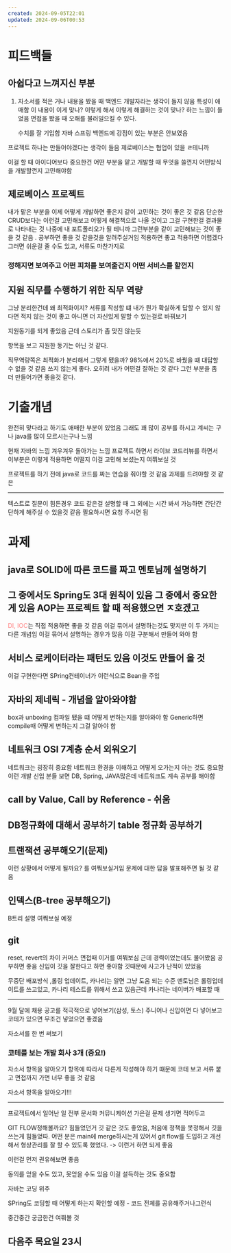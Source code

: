 ```yaml
---
created: 2024-09-05T22:01
updated: 2024-09-06T00:53
---
```

# 피드백들
## 아쉽다고 느껴지신 부분
1. 자소서를 적은 거나 내용을 봤을 때 백엔드 개발자라는 생각이 들지 않음 
   특성이 애매함
   이 내용이 이게 맞나? 이렇게 해서 이렇게 해결하는 것이 맞나? 하는 느낌이 들었음 면접을 봤을 때 오해를 불러일으킬 수 있다.
   
   수치를 잘 기입함
   자바 스프링 백엔드에 강점이 있는 부분은 안보였음


프로젝트 하나는 만들어야겠다는 생각이 들음
제로베이스는 협업이 있을 ㄹ테니까

이걸 할 때 아이디어보다 중요한건
어떤 부분을 맡고 개발할 때 무엇을 쓸껀지 어떤방식을 개발할껀지 고민해야함


## 제로베이스 프로젝트
내가 맡은 부분을 이제 어떻게 개발하면 좋은지 같이 고민하는 것이 좋은 것 같음 단순한CRUD보다는 이런걸 고민해보고 어떻게 해결책으로 나올 것이고 그걸 구현한걸 결과물로 나타내는 것 나중에 내 포트폴리오가 될 테니까 그런부분을 같이 고민해보는 것이 좋을 것 같음 . 공부하면 좋을 것 같을것을 알려주실거임 적용하면 좋고 적용하면 어렵겠다 그러면 쉬운걸 줄 수도 있고, 서류도 마찬가지로

### 정해지면 보여주고 어떤 피처를 보여줄건지 어떤 서비스를 할껀지 

## 지원 직무를 수행하기 위한 직무 역량
그냥 분리한건데 왜 최적화이지? 서류를 작성할 떄 내가 뭔가 확실하게 답할 수 있지 않다면 적지 않는 것이 좋고 아니면 더 자신있게 말할 수 있는걸로 바꿔보기

지원동기를 되게 좋았음 
근데 스토리가 좀 맞진 않는듯 

항목을 보고 지원한 동기는 아닌 것 같다.

직무역량쪽은 최적화가 분리해서 그렇게 됐을까? 98%에서 20%로 바꿨을 떄 대답할 수 없을 것 같음 쓰지 않는게 좋다. 
오히려 내가 어떤걸 잘하는 것 같다 그런 부분을 좀 더 만들어가면 좋을것 같다.

# 기출개념 
완전히 맞다라고 하기도 애매한 부분이 있었음
그래도 꽤 많이 공부를 하시고 계씨는 구나
java를 많이 모르시는구나 느낌

현재 자바의 느낌 겨우겨우 돌아가는 느낌
프로젝트 하면서 라이브 코드리뷰를 하면서 이부분은 이렇게 적용하면 어떨지
이걸 고민해 보셨는지 여쭤보실 것

프로젝트를 하기 전에 java로 코드를 짜는 연습을 줘야할 것 같음 과제를 드려야할 것 같은

---

텍스트로 질문이 힘든경우 코드 같은걸 설명할 때 그 외에는 시간 봐서 가능하면 간단간단하게 해주실 수 있을것 같음 필요하시면 요청 주시면 됨

# 과제
## java로 SOLID에 따른 코드를 짜고 멘토님께 설명하기

## 그 중에서도 Spring도 3대 원칙이 있음 그 중에서 중요한게 있음 AOP는 프로젝트 할 때 적용했으면 ㅈ호겠고
<span style="color:rgb(255, 128, 128)">DI, IOC</span>는 직접 적용하면 좋을 것 같음 이걸 묶어서 설명하는것도 맞지만 이 두 가지는 다른 개념임 이걸 묶어서 설명하는 경우가 많음
 이걸 구분해서 만들어 와야 함

## 서비스 로케이터라는 패턴도 있음 이것도 만들어 올 것

이걸 구현한다면 SPring컨테이너가 이런식으로 Bean을 주입

## 자바의 제네릭 - 개념을 알아와야함 
box과 unboxing
컴파일 됐을 떄 어떻게 변하는지를 알아와야 함
Generic하면 compile때 어떻게 변하는지 그걸 알아야 함

## 네트워크 OSI 7계층 순서 외워오기
네트워크는 굉장히 중요함 네트워크 환경을 이해하고 어떻게 오가는지 아는 것도 중요함 이런 개발 신입 분들 보면 DB, Spring, JAVA많은데
네트워크도 계속 공부를 해야함 

## call by Value, Call by Reference - 쉬움

## DB정규화에 대해서 공부하기 table 정규화 공부하기
## 트랜잭션 공부해오기(문제)
이런 상황에서 어떻게 될까요? 를 여쭤보실거임
문제에 대한 답을 발표해주면 될 것 같음
## 인덱스(B-tree 공부해오기)
B트리 설명 여쭤보실 예정
## git
reset, revert의 차이 커머스 면접때 이거를 여쭤보심 근데 경력이었는데도 물어봤음 공부하면 좋음
신입이 깃을 잘한다고 하면 좋아함 깃때문에 사고가 난적이 있었음


무중단 배포방식 ,롤링 업데이트, 카나리는 알면 그냥 도움 되는 수준
멘토님은 롤링업데이트를 쓰고있고, 카나리 테스트를 위해서 쓰고 있음근데 카나리는 네이버가 배포할 때 

---
9월 달에 채용 공고를 적극적으로 넣어보기(삼성, 토스)<span style="color:rgb(255, 128, 128)">
</span> 
주니어나 신입이면 다 넣어보고 코테가 있으면 무조건 넣었으면 좋겠음

자소서를 한 번 써보기
### 코테를 보는 개발 회사 3개 (중요!)
자소서 항목을 알아오기
항목에 따라서 다른게 작성해야 하기 떄문에 
코테 보고 서류 붙고 면접까지 가면 너무 좋을 것 같음

자소서 항목을 알아오기!!! 

---
프로젝트에서 일어난 일 전부 문서화 커뮤니케이션 가은걸 문제 생기면 적어두고

GIT FLOW정해볼까요?
힘들었던거 깃 같은 것도 좋았음, 처음에 정책을 못정해서 깃을 쓰는게 힘들었따. 어떤 분은 main에 merge하시는게 있어서 git flow를 도입하고 개선해서 형상관리를 잘 할 수 있도록 했었다. -> 이런거 하면 되게 좋음

이런걸 먼저 권유해보면 좋음

동의를 얻을 수도 있고, 못얻을 수도 있음 이걸 설득하는 것도 중요함


자바는 코딩 위주

SPring도 코딩할 때 어떻게 하는지 확인할 예정 - 코드 전체를 공유해주거나그런식

중간중간 궁금한건 여쭤볼 것
## 다음주 목요일 23시














